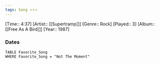 ```yaml
---
tags: Song ⭐⭐⭐ 
---
```

[Time:: 4:37]
[Artist:: [[Supertramp]]]
[Genre:: Rock]
[Played:: 3]
[Album:: [[Free As A Bird]]]
[Year:: 1987]
### Dates
````dataview
TABLE Favorite_Song
WHERE Favorite_Song = "Not The Moment"
````